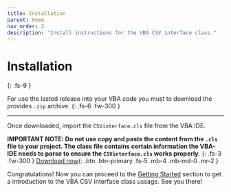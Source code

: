 ```yaml
---
title: Installation
parent: Home
nav_order: 2
description: "Install instructions for the VBA CSV interface class."
---
```


# Installation
{: .fs-9 }

For use the lasted release into your VBA code you must to download the provides `.zip` archive.
{: .fs-6 .fw-300 }

---
 Once downloaded, import the `CSVinterface.cls` file from the VBA IDE. 
 
__IMPORTANT NOTE: Do not use copy and paste the content from the `.cls`  file  to your project. The class file contains certain information the VBA-IDE needs to parse to ensure the `CSVinterface.cls` works properly__. {: .fs-3 .fw-300 }
[Download now](https://github.com/ws-garcia/VBA-CSV-interface/releases/tag/v1.0.1){: .btn .btn-primary .fs-5 .mb-4 .mb-md-0 .mr-2 }


Congratulations! Now you can proceed to the [Getting Started](https://ws-garcia.github.io/VBA-CSV-interface/home/getting_started.html) section to get a introduction to the VBA CSV interface class ussage. See you there!
